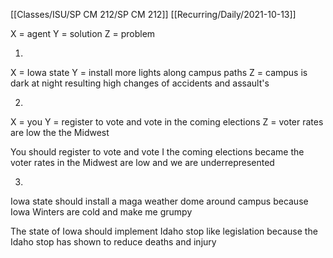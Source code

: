 [[Classes/ISU/SP CM 212/SP CM 212]] [[Recurring/Daily/2021-10-13]]

X = agent 
Y = solution
Z = problem 

1.

X = Iowa state 
Y = install more lights along campus paths 
Z = campus is dark at night resulting high changes of accidents and assault's

2.

X = you
Y = register to vote and vote in the coming elections 
Z = voter rates are low the the Midwest 

You should register to vote and vote I the coming elections became the voter rates in the Midwest are low and we are underrepresented

3.

Iowa state should install a maga weather dome around campus because Iowa Winters are cold and make me grumpy




The state of Iowa should implement Idaho stop like legislation because the Idaho stop has shown to reduce deaths and injury